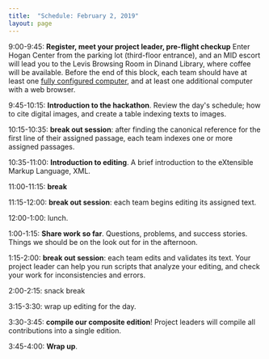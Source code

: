 ```yaml
---
title:  "Schedule: February 2, 2019"
layout: page
---
```


9:00-9:45:  **Register, meet your project leader, pre-flight checkup**  Enter Hogan Center from the parking lot (third-floor entrance), and an MID escort will lead you to the Levis Browsing Room in Dinand Library, where coffee will be available.  Before the end of this block, each team should have at least one [fully configured computer](../preparation), and at least one additional computer with a web browser.

9:45-10:15:  **Introduction to the hackathon**.  Review the day's schedule; how to cite digital images, and create a table indexing texts to images.

10:15-10:35:  **break out session**: after finding the canonical reference for the first line of their assigned passage, each team indexes one or more assigned passages.

10:35-11:00:  **Introduction to editing**. A brief introduction to the eXtensible Markup Language, XML.

11:00-11:15:  **break**

11:15-12:00: **break out session**:  each team begins editing its assigned text.

12:00-1:00:  lunch.

1:00-1:15:    **Share work so far**.  Questions, problems, and success stories.  Things we should be on the look out for in the afternoon.

1:15-2:00:   **break out session**:  each team edits and validates its text.  Your project leader can help you run scripts that analyze your editing, and check your work for inconsistencies and errors.

2:00-2:15:  snack break

3:15-3:30: wrap up editing for the day.

3:30-3:45:  **compile our composite edition**!  Project leaders will compile all contributions into a single edition.

3:45-4:00:  **Wrap up**.
